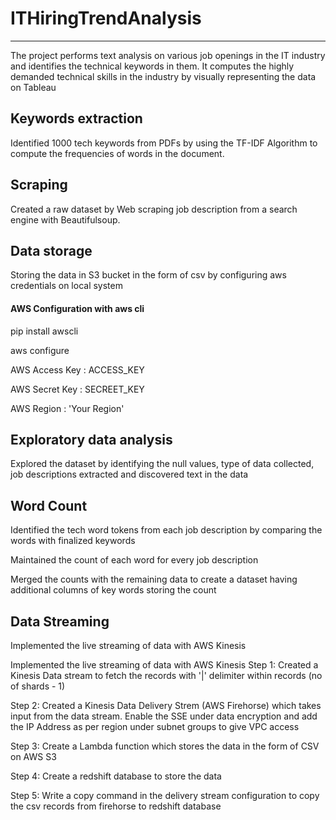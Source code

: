 # ITHiringTrendAnalysis
---------------------------------------------------

The project performs text analysis on various job openings in the IT industry and identifies the technical keywords in them. It computes the highly demanded technical skills in the industry by visually representing the data on Tableau

## Keywords extraction
Identified 1000 tech keywords from PDFs by using the TF-IDF Algorithm to compute the frequencies of words in the document.

## Scraping
Created a raw dataset by Web scraping job description from a search engine with Beautifulsoup.

## Data storage
Storing the data in S3 bucket in the form of csv by configuring aws credentials on local system

#### AWS Configuration with aws cli
pip install awscli

aws configure

AWS Access Key : ACCESS_KEY

AWS Secret Key : SECREET_KEY

AWS Region : 'Your Region'

## Exploratory data analysis
Explored the dataset by identifying the null values, type of data collected, job descriptions extracted and discovered text in the data

## Word Count
Identified the tech word tokens from each job description by comparing the words with finalized keywords

Maintained the count of each word for every job description

Merged the counts with the remaining data to create a dataset having additional columns of key words storing the count

## Data Streaming
Implemented the live streaming of data with AWS Kinesis

Implemented the live streaming of data with AWS Kinesis Step 1: Created a Kinesis Data stream to fetch the records with '|' delimiter within records (no of shards - 1)

Step 2: Created a Kinesis Data Delivery Strem (AWS Firehorse) which takes input from the data stream. Enable the SSE under data encryption and add the IP Address as per region under subnet groups to give VPC access

Step 3: Create a Lambda function which stores the data in the form of CSV on AWS S3

Step 4: Create a redshift database to store the data

Step 5: Write a copy command in the delivery stream configuration to copy the csv records from firehorse to redshift database
